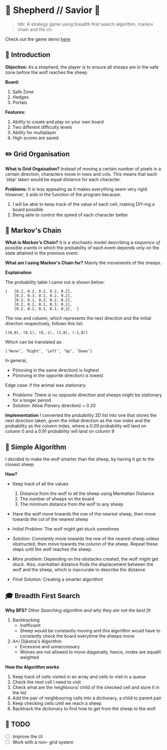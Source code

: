 # :sheep: Shepherd // Savior :sheep:
> tdlr: A strategy game using breadth first search algorithm, markov chain and file i/o

Check out the game demo [here](https://youtu.be/B1rUa_udPgs)

## :rocket: Introduction

**Objective:** 
As a shepherd, the player is to ensure all sheeps are in the safe zone before the wolf reaches the sheep

**Board:** 
1. Safe Zone 
2. Hedges 
3. Portals

**Features:**
1. Ability to create and play on your own board
2. Two different difficulty levels
3. Ability for multiplayer
4. High scores are saved

## :pencil2: Grid Organisation

**What is Grid Orgaisation?**
Instead of moving a certain number of pixels in a certain direction, characters move in rows and cols. This means that each 'step' taken would be equal distance for each character.

**Problems:**
It is less appealing as it makes everything seem very rigid. 
*However*, it aids in the function of the program because:
1. I will be able to keep track of the value of each cell, making DIY-ing a board possible
2. Being able to control the speed of each character better

## :memo: Markov's Chain

**What is Markov's Chain?**
It is a stochastic model describing a *sequence of possible events* in which the probability of each event depends only on the state attained in the previous event.

**What am I using Markov's Chain for?**
Mainly the movements of the sheeps.

**Explaination**

The probability table I came out is shown below:

```
[	[0.2, 0.2, 0.2, 0.2, 0.2],
	[0.2, 0.3, 0.1, 0.2, 0.2],
	[0.2, 0.1, 0,3, 0.2, 0.2],
	[0.2, 0.2, 0.2, 0.3, 0,1],
	[0.2, 0.2, 0.2, 0.1, 0,3],	]
```

The row and column, which represents the next direction and the initial direction respectively, follows this list:
```
[(0,0), (0,1), (0,-1), (1,0), (-1,0)]
```

Which can be translated as:
```
[‘None’, ‘Right’, ‘Left’, ‘Up’, ‘Down’]
```

In general,
- P(moving in the same direction) is highest
- P(moving in the opporite direction) is lowest

Edge case: if the animal was stationary
- *Problems:* There is no opposite direction and sheeps might be stationary for a longer period
- *Solution:* Allow P(every direction) = 0.20

**Implementation**
I converted the probability 2D list into one that stores the next direction taken, given the initial direction as the row index and the probability as the column index, where a 0.09 probability will land on column 0 and a 0.91 probability will land on column 9

## :book: Simple Algorithm

I decided to make the wolf smarter than the sheep, by having it go to the closest sheep

**How?**
- Keep track of all the values
  1. Distance from the wolf to all the sheep using Manhattan Distance
  2. The number of sheeps on the board
  3. The minimum distance from the wolf to any sheep
- Have the wolf move towards the row of the nearest sheep, then move towards the col of the nearest sheep

- *Initial Problem:* The wolf might get stuck sometimes
- *Solution:* Constantly move towards the row of the nearest sheep unless obstructed, then move towards the column of the sheep. Repeat these steps until the wolf reaches the sheep.

- *More problem:* Depending on the obstacles created, the wolf might get stuck. Also, manhattan distance finds the displacement between the wolf and the sheep, which is inaccurate to describe the distance
- *Final Solution:* Creating a smarter algorithm!

## :mortar_board: Breadth First Search

**Why BFS?**
*Other Searching algorithm and why they are not the best fit*
1. Backtracking
    - Inefficient
    - Sheep would be constantly moving and this algorithm would have to constantly check the board everytime the sheeps move
2. A*/ Dijkstra's Algorithm
    - Excessive and unneccessary
    - Wolves are not allowed to move diagonally, hence, nodes are equallt weighted

**How the Algorithm works**
1. Keep track of cells visited in an array and cells to visit in a queue
2. Check the next cell I need to visit
3. Check what are the neighbours/ child of the checked cell and store it in the list
4. Add the pair of neighbouring cells into a dictionary, a child to parent pair
5. Keep checking cells until we reach a sheep
6. Backtrack the dictionary to find how to get from the sheep to the wolf

## :vertical_traffic_light: TODO

- [ ] Improve the UI
- [ ] Work with a non- grid system

